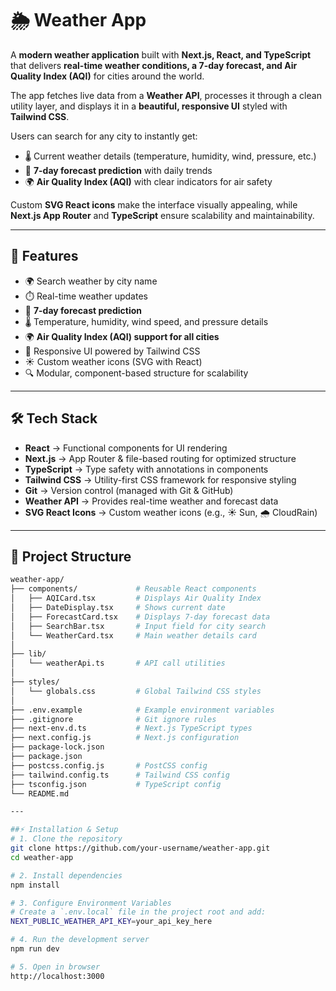 # 🌦️ Weather App

A **modern weather application** built with **Next.js, React, and TypeScript** that delivers **real-time weather conditions, a 7-day forecast, and Air Quality Index (AQI)** for cities around the world.  

The app fetches live data from a **Weather API**, processes it through a clean utility layer, and displays it in a **beautiful, responsive UI** styled with **Tailwind CSS**.  

Users can search for any city to instantly get:
- 🌡️ Current weather details (temperature, humidity, wind, pressure, etc.)
- 📅 **7-day forecast prediction** with daily trends
- 🌍 **Air Quality Index (AQI)** with clear indicators for air safety  

Custom **SVG React icons** make the interface visually appealing, while **Next.js App Router** and **TypeScript** ensure scalability and maintainability.

---

## 🚀 Features
- 🌍 Search weather by city name  
- ⏱️ Real-time weather updates  
- 📅 **7-day forecast prediction**  
- 🌡️ Temperature, humidity, wind speed, and pressure details  
- 🌍 **Air Quality Index (AQI) support for all cities**  
- 🎨 Responsive UI powered by Tailwind CSS  
- ☀️ Custom weather icons (SVG with React)  
- 🔍 Modular, component-based structure for scalability  

---

## 🛠️ Tech Stack
- **React** → Functional components for UI rendering  
- **Next.js** → App Router & file-based routing for optimized structure  
- **TypeScript** → Type safety with annotations in components  
- **Tailwind CSS** → Utility-first CSS framework for responsive styling  
- **Git** → Version control (managed with Git & GitHub)  
- **Weather API** → Provides real-time weather and forecast data  
- **SVG React Icons** → Custom weather icons (e.g., ☀️ Sun, 🌧️ CloudRain)  

---

## 📂 Project Structure
```bash
weather-app/
├── components/             # Reusable React components
│   ├── AQICard.tsx         # Displays Air Quality Index
│   ├── DateDisplay.tsx     # Shows current date
│   ├── ForecastCard.tsx    # Displays 7-day forecast data
│   ├── SearchBar.tsx       # Input field for city search
│   └── WeatherCard.tsx     # Main weather details card
│
├── lib/
│   └── weatherApi.ts       # API call utilities
│
├── styles/
│   └── globals.css         # Global Tailwind CSS styles
│
├── .env.example            # Example environment variables
├── .gitignore              # Git ignore rules
├── next-env.d.ts           # Next.js TypeScript types
├── next.config.js          # Next.js configuration
├── package-lock.json
├── package.json
├── postcss.config.js       # PostCSS config
├── tailwind.config.ts      # Tailwind CSS config
├── tsconfig.json           # TypeScript config
└── README.md

---

##⚡ Installation & Setup
# 1. Clone the repository
git clone https://github.com/your-username/weather-app.git
cd weather-app

# 2. Install dependencies
npm install

# 3. Configure Environment Variables
# Create a `.env.local` file in the project root and add:
NEXT_PUBLIC_WEATHER_API_KEY=your_api_key_here

# 4. Run the development server
npm run dev

# 5. Open in browser
http://localhost:3000

